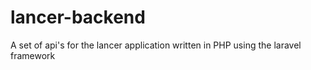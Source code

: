 # lancer-backend
A set of api's for the lancer application written in PHP using the laravel framework
